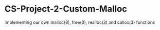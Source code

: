 # CS-Project-2-Custom-Malloc
Implementing our own malloc(3), free(3), realloc(3) and calloc(3)  functions
